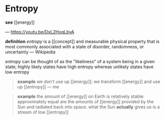 # Entropy

**see** [[energy]]

&mdash; <https://youtu.be/DxL2HoqLbyA>

**definition** _entropy_ is a [[concept]] and measurable physical property that is most commonly associated with a state of disorder, randomness, or uncertainty &mdash; Wikipedia

_entropy_ can be thought of as the "likeliness" of a system being in a given state; highly likely states have high entropy whereas unlikely states have low entropy

> **example** we don't use up [[energy]]; we transform [[energy]] and use up [[entropy]] &mdash; me

> **example** the amount of [[energy]] on Earth is relatively stable: approximately equal are the amounts of [[energy]] provided by the Sun and radiated back into space. what the Sun **actually** gives us is a stream of low [[entropy]]
